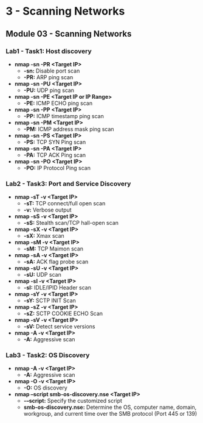 # 3 - Scanning Networks

## Module 03 - Scanning Networks

### **Lab1 - Task1: Host discovery**

* **nmap -sn -PR \<Target IP>**
  * **-sn:** Disable port scan
  * **-PR:** ARP ping scan
* **nmap -sn -PU \<Target IP>**
  * **-PU:** UDP ping scan
* **nmap -sn -PE \<Target IP or IP Range>**
  * **-PE:** ICMP ECHO ping scan
* **nmap -sn -PP \<Target IP>**
  * **-PP:** ICMP timestamp ping scan
* **nmap -sn -PM \<Target IP>**
  * **-PM:** ICMP address mask ping scan
* **nmap -sn -PS \<Target IP>**
  * **-PS:** TCP SYN Ping scan
* **nmap -sn -PA \<Target IP>**
  * **-PA:** TCP ACK Ping scan
* **nmap -sn -PO \<Target IP>**
  * **-PO:** IP Protocol Ping scan

### **Lab2 - Task3: Port and Service Discovery**

* **nmap -sT -v \<Target IP>**
  * **-sT:** TCP connect/full open scan
  * **-v:** Verbose output
* **nmap -sS -v \<Target IP>**
  * **-sS:** Stealth scan/TCP hall-open scan
* **nmap -sX -v \<Target IP>**
  * **-sX:** Xmax scan
* **nmap -sM -v \<Target IP>**
  * **-sM:** TCP Maimon scan
* **nmap -sA -v \<Target IP>**
  * **-sA:** ACK flag probe scan
* **nmap -sU -v \<Target IP>**
  * **-sU:** UDP scan
* **nmap -sI -v \<Target IP>**
  * **-sI:** IDLE/IPID Header scan
* **nmap -sY -v \<Target IP>**
  * **-sY:** SCTP INIT Scan
* **nmap -sZ -v \<Target IP>**
  * **-sZ:** SCTP COOKIE ECHO Scan
* **nmap -sV -v \<Target IP>**
  * **-sV:** Detect service versions
* **nmap -A -v \<Target IP>**
  * **-A:** Aggressive scan

### **Lab3 - Task2: OS Discovery**

* **nmap -A -v  \<Target IP>**
  * **-A:** Aggressive scan
* **nmap -O -v \<Target IP>**
  * **-O:** OS discovery
* **nmap –script smb-os-discovery.nse \<Target IP>**
  * **-–script:** Specify the customized script
  * **smb-os-discovery.nse:** Determine the OS, computer name, domain, workgroup, and current time over the SMB protocol (Port 445 or 139)
